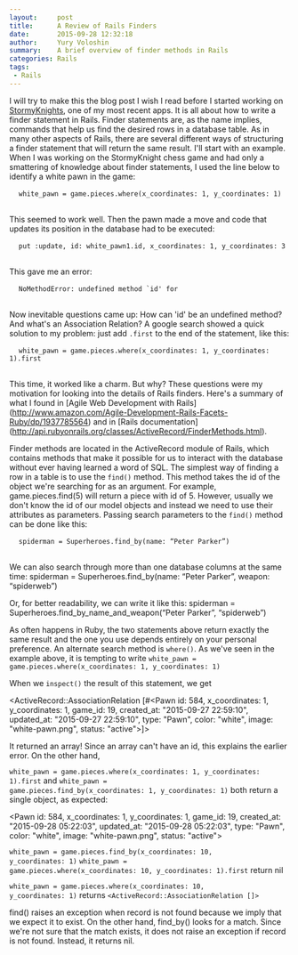 ```yaml
---
layout:     post
title:      A Review of Rails Finders
date:       2015-09-28 12:32:18
author:     Yury Voloshin
summary:    A brief overview of finder methods in Rails
categories: Rails
tags:
 - Rails
---
```


I will try to make this the blog post I wish I read before I started working on [StormyKnights](http://stormy-knights.herokuapp.com), one of my most recent apps. It is all about how to write a finder statement in Rails. Finder statements are, as the name implies, commands that help us find the desired rows in a database table. As in many other aspects of Rails, there are several different ways of structuring a finder statement that will return the same result. I'll start with an example. When I was working on the StormyKnight chess game and had only a smattering of knowledge about finder statements, I used the line below to identify a white pawn in the game:

<div class = "highlight">
 <pre>
  <code class="language-ruby" data-lang="ruby">white_pawn = game.pieces.where(x_coordinates: 1, y_coordinates: 1)</code>
 </pre>
</div>

This seemed to work well. Then the pawn made a move and code that updates its position in the database had to be executed: 
<div class = "highlight">
 <pre>
  <code class="language-ruby" data-lang="ruby">put :update, id: white_pawn1.id, x_coordinates: 1, y_coordinates: 3</code>
 </pre>
</div>

This gave me an error:
<div class = "highlight">
 <pre>
  <code class="language-ruby" data-lang="ruby">NoMethodError: undefined method `id' for       <ActiveRecord::AssociationRelation::ActiveRecord_AssociationRelation_Piece:0xbaa546b8></code>
 </pre>
</div>

Now inevitable questions came up: How can 'id' be an undefined method? And what's an Association Relation? A google search showed a quick solution to my problem: just add <code>.first</code> to the end of the statement, like this:

<div class = "highlight">
 <pre>
  <code class="language-ruby" data-lang="ruby">white_pawn = game.pieces.where(x_coordinates: 1, y_coordinates: 1).first</code>
 </pre>
</div>
 
This time, it worked like a charm. But why? These questions were my motivation for looking into the details of Rails finders. Here's a summary of what I found in [Agile Web Development with Rails] (http://www.amazon.com/Agile-Development-Rails-Facets-Ruby/dp/1937785564) and in [Rails documentation] (http://api.rubyonrails.org/classes/ActiveRecord/FinderMethods.html).

Finder methods are located in the ActiveRecord module of Rails, which contains methods that make it possible for us to interact with the database without ever having learned a word of SQL. The simplest way of finding a row in a table is to use the <code>find()</code> method. This method takes the id of the object we're searching for as an argument. For example, game.pieces.find(5) will return a piece with id of 5. However, usually we don't know the id of our model objects and instead we need to use their attributes as parameters. Passing search parameters to the  <code>find()</code> method can be done like this:

<div class = "highlight">
 <pre>
  <code class="language-ruby" data-lang="ruby">spiderman = Superheroes.find_by(name: “Peter Parker”)</code>
 </pre>
</div>

We can also search through more than one database columns at the same time:
spiderman = Superheroes.find_by(name: “Peter Parker”, weapon: “spiderweb”)

Or, for better readability, we can write it like this:
spiderman = Superheroes.find_by_name_and_weapon(“Peter Parker”, “spiderweb”)

As often happens in Ruby, the two statements above return exactly the same result and the one you use depends entirely on your personal preference. 
An alternate search method is <code>where()</code>. As we've seen in the example above, it is tempting to write
<code>white_pawn = game.pieces.where(x_coordinates: 1, y_coordinates: 1)</code>

When we <code>inspect()</code> the result of this statement, we get 

<ActiveRecord::AssociationRelation [#<Pawn id: 584, x_coordinates: 1, y_coordinates: 1, game_id: 19, created_at: "2015-09-27 22:59:10", updated_at: "2015-09-27 22:59:10", type: "Pawn", color: "white", image: "white-pawn.png", status: "active">]>

It returned an array! Since an array can't have an id, this explains the earlier error. On the other hand, 

<code>white_pawn = game.pieces.where(x_coordinates: 1, y_coordinates: 1).first</code>
and
<code>white_pawn = game.pieces.find_by(x_coordinates: 1, y_coordinates: 1)</code>
both return a single object, as expected:

<Pawn id: 584, x_coordinates: 1, y_coordinates: 1, game_id: 19, created_at: "2015-09-28 05:22:03", updated_at: "2015-09-28 05:22:03", type: "Pawn", color: "white", image: "white-pawn.png", status: "active">



<code>white_pawn = game.pieces.find_by(x_coordinates: 10, y_coordinates: 1)</code>
<code>white_pawn = game.pieces.where(x_coordinates: 10, y_coordinates: 1).first</code>
return nil

<code>white_pawn = game.pieces.where(x_coordinates: 10, y_coordinates: 1)</code>
returns
<code><ActiveRecord::AssociationRelation []></code>

find() raises an exception when record is not found because we imply that we expect it to exist. On the other hand, find_by() looks for a match. Since we're not sure that the match exists, it does not raise an exception if record is not found. Instead, it returns nil.  
